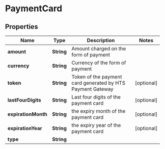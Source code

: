 

# PaymentCard


## Properties

| Name | Type | Description | Notes |
|------------ | ------------- | ------------- | -------------|
|**amount** | **String** | Amount charged on the form of payment |  |
|**currency** | **String** | Currency of the form of payment |  |
|**token** | **String** | Token of the payment card generated by HTS Payment Gateway |  [optional] |
|**lastFourDigits** | **String** | Last four digits of the payment card |  [optional] |
|**expirationMonth** | **String** | the expiry month of the payment card |  [optional] |
|**expirationYear** | **String** | the expiry year of the payment card |  [optional] |
|**type** | **String** |  |  |



